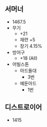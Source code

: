 서머너
---
* 1467.5
* 무기
  * +21
  * 재련 +5
  * 장기 4.15%
* 방어구
  * +18 (All)
* 어빌스톤
  * 아드돌대
    * 3번
  * 예둔아드
    * 1번

디스트로이어
---
* 1415
